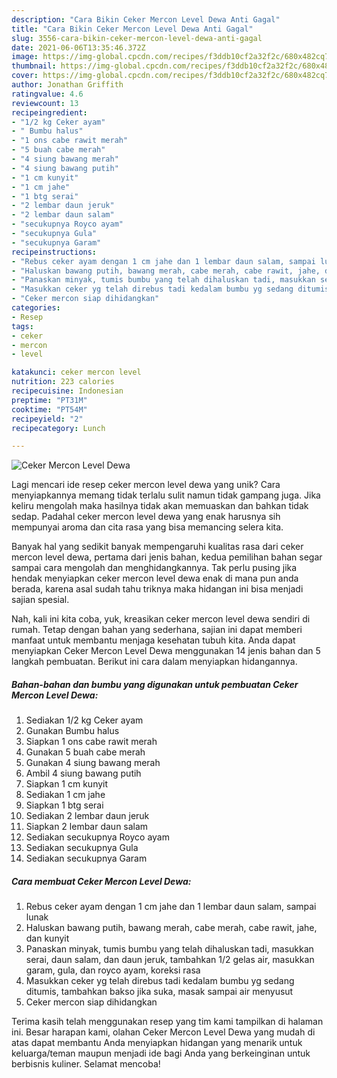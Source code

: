```yaml
---
description: "Cara Bikin Ceker Mercon Level Dewa Anti Gagal"
title: "Cara Bikin Ceker Mercon Level Dewa Anti Gagal"
slug: 3556-cara-bikin-ceker-mercon-level-dewa-anti-gagal
date: 2021-06-06T13:35:46.372Z
image: https://img-global.cpcdn.com/recipes/f3ddb10cf2a32f2c/680x482cq70/ceker-mercon-level-dewa-foto-resep-utama.jpg
thumbnail: https://img-global.cpcdn.com/recipes/f3ddb10cf2a32f2c/680x482cq70/ceker-mercon-level-dewa-foto-resep-utama.jpg
cover: https://img-global.cpcdn.com/recipes/f3ddb10cf2a32f2c/680x482cq70/ceker-mercon-level-dewa-foto-resep-utama.jpg
author: Jonathan Griffith
ratingvalue: 4.6
reviewcount: 13
recipeingredient:
- "1/2 kg Ceker ayam"
- " Bumbu halus"
- "1 ons cabe rawit merah"
- "5 buah cabe merah"
- "4 siung bawang merah"
- "4 siung bawang putih"
- "1 cm kunyit"
- "1 cm jahe"
- "1 btg serai"
- "2 lembar daun jeruk"
- "2 lembar daun salam"
- "secukupnya Royco ayam"
- "secukupnya Gula"
- "secukupnya Garam"
recipeinstructions:
- "Rebus ceker ayam dengan 1 cm jahe dan 1 lembar daun salam, sampai lunak"
- "Haluskan bawang putih, bawang merah, cabe merah, cabe rawit, jahe, dan kunyit"
- "Panaskan minyak, tumis bumbu yang telah dihaluskan tadi, masukkan serai, daun salam, dan daun jeruk, tambahkan 1/2 gelas air, masukkan garam, gula, dan royco ayam, koreksi rasa"
- "Masukkan ceker yg telah direbus tadi kedalam bumbu yg sedang ditumis, tambahkan bakso jika suka, masak sampai air menyusut"
- "Ceker mercon siap dihidangkan"
categories:
- Resep
tags:
- ceker
- mercon
- level

katakunci: ceker mercon level 
nutrition: 223 calories
recipecuisine: Indonesian
preptime: "PT31M"
cooktime: "PT54M"
recipeyield: "2"
recipecategory: Lunch

---
```



![Ceker Mercon Level Dewa](https://img-global.cpcdn.com/recipes/f3ddb10cf2a32f2c/680x482cq70/ceker-mercon-level-dewa-foto-resep-utama.jpg)

Lagi mencari ide resep ceker mercon level dewa yang unik? Cara menyiapkannya memang tidak terlalu sulit namun tidak gampang juga. Jika keliru mengolah maka hasilnya tidak akan memuaskan dan bahkan tidak sedap. Padahal ceker mercon level dewa yang enak harusnya sih mempunyai aroma dan cita rasa yang bisa memancing selera kita.



Banyak hal yang sedikit banyak mempengaruhi kualitas rasa dari ceker mercon level dewa, pertama dari jenis bahan, kedua pemilihan bahan segar sampai cara mengolah dan menghidangkannya. Tak perlu pusing jika hendak menyiapkan ceker mercon level dewa enak di mana pun anda berada, karena asal sudah tahu triknya maka hidangan ini bisa menjadi sajian spesial.


Nah, kali ini kita coba, yuk, kreasikan ceker mercon level dewa sendiri di rumah. Tetap dengan bahan yang sederhana, sajian ini dapat memberi manfaat untuk membantu menjaga kesehatan tubuh kita. Anda dapat menyiapkan Ceker Mercon Level Dewa menggunakan 14 jenis bahan dan 5 langkah pembuatan. Berikut ini cara dalam menyiapkan hidangannya.

<!--inarticleads1-->

##### Bahan-bahan dan bumbu yang digunakan untuk pembuatan Ceker Mercon Level Dewa:

1. Sediakan 1/2 kg Ceker ayam
1. Gunakan  Bumbu halus
1. Siapkan 1 ons cabe rawit merah
1. Gunakan 5 buah cabe merah
1. Gunakan 4 siung bawang merah
1. Ambil 4 siung bawang putih
1. Siapkan 1 cm kunyit
1. Sediakan 1 cm jahe
1. Siapkan 1 btg serai
1. Sediakan 2 lembar daun jeruk
1. Siapkan 2 lembar daun salam
1. Sediakan secukupnya Royco ayam
1. Sediakan secukupnya Gula
1. Sediakan secukupnya Garam




<!--inarticleads2-->

##### Cara membuat Ceker Mercon Level Dewa:

1. Rebus ceker ayam dengan 1 cm jahe dan 1 lembar daun salam, sampai lunak
1. Haluskan bawang putih, bawang merah, cabe merah, cabe rawit, jahe, dan kunyit
1. Panaskan minyak, tumis bumbu yang telah dihaluskan tadi, masukkan serai, daun salam, dan daun jeruk, tambahkan 1/2 gelas air, masukkan garam, gula, dan royco ayam, koreksi rasa
1. Masukkan ceker yg telah direbus tadi kedalam bumbu yg sedang ditumis, tambahkan bakso jika suka, masak sampai air menyusut
1. Ceker mercon siap dihidangkan




Terima kasih telah menggunakan resep yang tim kami tampilkan di halaman ini. Besar harapan kami, olahan Ceker Mercon Level Dewa yang mudah di atas dapat membantu Anda menyiapkan hidangan yang menarik untuk keluarga/teman maupun menjadi ide bagi Anda yang berkeinginan untuk berbisnis kuliner. Selamat mencoba!
